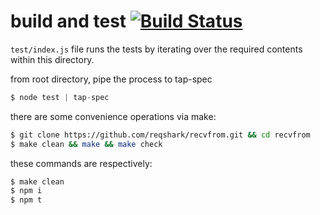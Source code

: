 # build and test [![Build Status](https://travis-ci.org/reqshark/recvfrom.svg?branch=master)](https://travis-ci.org/reqshark/recvfrom)

`test/index.js` file runs the tests by iterating over the required contents
within this directory.

from root directory, pipe the process to tap-spec
```js
$ node test | tap-spec
```

there are some convenience operations via make:
```bash
$ git clone https://github.com/reqshark/recvfrom.git && cd recvfrom
$ make clean && make && make check
```

these commands are respectively:
```bash
$ make clean
$ npm i
$ npm t
```
